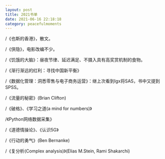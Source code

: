 ```yaml
---
layout: post
title: 2021书单
date: 2021-06-16 22:18:18
category: peacefulmoments
---   
```

/《也斯的香港》，散文。

/《侠隐》，电影改编不少。

/《饥饿的大脑》：昼夜节律、延迟满足、不摄入具有高奖赏机制的食物。

/《渐行渐远的红利：寻找中国新平衡》

/《数据化管理：洞悉零售与电子商务运营》：继上次看到lgx将SAS，书中又提到SPSS。

/《流量的秘密》(Brian Clifton)

/《破格》、《学习之道(a mind for numbers)》

/《Python网络数据采集》

/《道德情操论》、《认识5G》

/《行动的勇气》(Ben Bernanke)

/《复分析(Complex analysis)》(Elias M.Stein, Rami Shakarchi)


